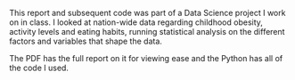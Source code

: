 This report and subsequent code was part of a Data Science project I work on in class.  I looked at nation-wide data regarding childhood obesity, activity levels and eating habits, running statistical analysis on the different factors and variables that shape the data.

The PDF has the full report on it for viewing ease and the Python has all of the code I used.
